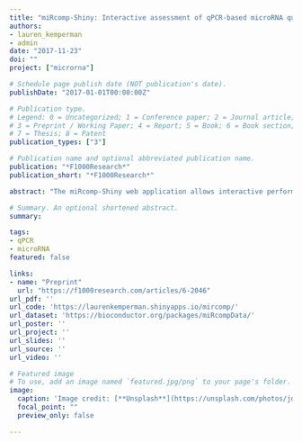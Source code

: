 ```yaml
---
title: "miRcomp-Shiny: Interactive assessment of qPCR-based microRNA quantification and quality control algorithms."
authors:
- lauren_kemperman
- admin
date: "2017-11-23"
doi: ""
project: ["microrna"]

# Schedule page publish date (NOT publication's date).
publishDate: "2017-01-01T00:00:00Z"

# Publication type.
# Legend: 0 = Uncategorized; 1 = Conference paper; 2 = Journal article;
# 3 = Preprint / Working Paper; 4 = Report; 5 = Book; 6 = Book section;
# 7 = Thesis; 8 = Patent
publication_types: ["3"]

# Publication name and optional abbreviated publication name.
publication: "*F1000Research*"
publication_short: "*F1000Research*"

abstract: "The miRcomp-Shiny web application allows interactive performance assessments and comparisons of qPCR-based microRNA expression and quality estimation methods using a benchmark data set. This work is motivated by two distinct use cases: (1) selection of methodology and quality thresholds for use analyzing one's own data, and (2) comparison of novel expression estimation algorithms with currently-available methodology. The miRcomp-Shiny application is implemented in the R/Shiny language and can be installed on any operating system on which R can be installed. It is made freely available as part of the miRcomp package (version 1.3.3 and later) available through the Bioconductor project at: http://bioconductor.org/packages/miRcomp. The web application is hosted at https://laurenkemperman.shinyapps.io/mircomp/. A detailed description of how to use the web application is available at: http://lkemperm.github.io/miRcomp_shiny_app"

# Summary. An optional shortened abstract.
summary: 

tags:
- qPCR
- microRNA
featured: false

links:
- name: "Preprint"
  url: "https://f1000research.com/articles/6-2046"
url_pdf: ''
url_code: 'https://laurenkemperman.shinyapps.io/mircomp/'
url_dataset: 'https://bioconductor.org/packages/miRcompData/'
url_poster: ''
url_project: ''
url_slides: ''
url_source: ''
url_video: ''

# Featured image
# To use, add an image named `featured.jpg/png` to your page's folder. 
image:
  caption: 'Image credit: [**Unsplash**](https://unsplash.com/photos/jdD8gXaTZsc)'
  focal_point: ""
  preview_only: false

---
```



